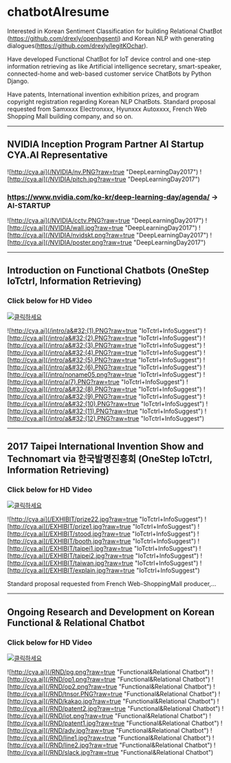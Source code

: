 # chatbotAIresume
Interested in Korean Sentiment Classification for building Relational ChatBot (https://github.com/drexly/openhgsenti) and Korean NLP with generating dialogues(https://github.com/drexly/legitKOchar).

Have developed Functional ChatBot for IoT device control and one-step information retrieving as like Artificial intelligence secretary, smart-speaker, connected-home and web-based customer service ChatBots by Python Django.

Have patents, International invention exhibition prizes, and program copyright registration regarding Korean NLP ChatBots. Standard proposal requested from Samxxxx Electronxxx, Hyunxxx Autoxxxx, French Web Shopping Mall building company, and so on.

* * *
## NVIDIA Inception Program Partner AI Startup CYA.AI Representative

![http://cya.ai](/NVIDIA/nv.PNG?raw=true "DeepLearningDay2017")
![http://cya.ai](/NVIDIA/pitch.jpg?raw=true "DeepLearningDay2017")

### https://www.nvidia.com/ko-kr/deep-learning-day/agenda/ -> AI-STARTUP

![http://cya.ai](/NVIDIA/cctv.PNG?raw=true "DeepLearningDay2017")
![http://cya.ai](/NVIDIA/wall.jpg?raw=true "DeepLearningDay2017")
![http://cya.ai](/NVIDIA/nvidskt.png?raw=true "DeepLearningDay2017")
![http://cya.ai](/NVIDIA/poster.png?raw=true "DeepLearningDay2017")

* * *
## Introduction on Functional Chatbots (OneStep IoTctrl, Information Retrieving)

### Click below for HD Video
[![클릭하세요](http://i3.ytimg.com/vi/dC_7jVi-Zc4/hqdefault.jpg)](https://youtu.be/dC_7jVi-Zc4)

![http://cya.ai](/intro/a&#32;(1).PNG?raw=true "IoTctrl+InfoSuggest")
![http://cya.ai](/intro/a&#32;(2).PNG?raw=true "IoTctrl+InfoSuggest")
![http://cya.ai](/intro/a&#32;(3).PNG?raw=true "IoTctrl+InfoSuggest")
![http://cya.ai](/intro/a&#32;(4).PNG?raw=true "IoTctrl+InfoSuggest")
![http://cya.ai](/intro/a&#32;(5).PNG?raw=true "IoTctrl+InfoSuggest")
![http://cya.ai](/intro/a&#32;(6).PNG?raw=true "IoTctrl+InfoSuggest")
![http://cya.ai](/intro/noname05.png?raw=true "IoTctrl+InfoSuggest")
![http://cya.ai](/intro/a(7).PNG?raw=true "IoTctrl+InfoSuggest")
![http://cya.ai](/intro/a&#32;(8).PNG?raw=true "IoTctrl+InfoSuggest")
![http://cya.ai](/intro/a&#32;(9).PNG?raw=true "IoTctrl+InfoSuggest")
![http://cya.ai](/intro/a&#32;(10).PNG?raw=true "IoTctrl+InfoSuggest")
![http://cya.ai](/intro/a&#32;(11).PNG?raw=true "IoTctrl+InfoSuggest")
![http://cya.ai](/intro/a&#32;(12).PNG?raw=true "IoTctrl+InfoSuggest")

* * *
## 2017 Taipei International Invention Show and Technomart via 한국발명진흥회 (OneStep IoTctrl, Information Retrieving)

### Click below for HD Video
[![클릭하세요](http://i3.ytimg.com/vi/2HnthvKasKA/hqdefault.jpg)](https://youtu.be/2HnthvKasKA)

![http://cya.ai](/EXHIBIT/prize22.jpg?raw=true "IoTctrl+InfoSuggest")
![http://cya.ai](/EXHIBIT/prize1.jpg?raw=true "IoTctrl+InfoSuggest")
![http://cya.ai](/EXHIBIT/stood.jpg?raw=true "IoTctrl+InfoSuggest")
![http://cya.ai](/EXHIBIT/booth.jpg?raw=true "IoTctrl+InfoSuggest")
![http://cya.ai](/EXHIBIT/taipei1.jpg?raw=true "IoTctrl+InfoSuggest")
![http://cya.ai](/EXHIBIT/taipei2.jpg?raw=true "IoTctrl+InfoSuggest")
![http://cya.ai](/EXHIBIT/taiwan.jpg?raw=true "IoTctrl+InfoSuggest")
![http://cya.ai](/EXHIBIT/explain.jpg?raw=true "IoTctrl+InfoSuggest")

Standard proposal requested from French Web-ShoppingMall producer,...

* * *
## Ongoing Research and Development on Korean Functional & Relational Chatbot

### Click below for HD Video
[![클릭하세요](http://i3.ytimg.com/vi/rEKY5T1bt4U/hqdefault.jpg)](https://youtu.be/rEKY5T1bt4U)

![http://cya.ai](/RND/pg.png?raw=true "Functional&Relational Chatbot")
![http://cya.ai](/RND/op1.png?raw=true "Functional&Relational Chatbot")
![http://cya.ai](/RND/op2.png?raw=true "Functional&Relational Chatbot")
![http://cya.ai](/RND/tnsor.PNG?raw=true "Functional&Relational Chatbot")
![http://cya.ai](/RND/kakao.jpg?raw=true "Functional&Relational Chatbot")
![http://cya.ai](/RND/patent2.jpg?raw=true "Functional&Relational Chatbot")
![http://cya.ai](/RND/iot.png?raw=true "Functional&Relational Chatbot")
![http://cya.ai](/RND/patent1.jpg?raw=true "Functional&Relational Chatbot")
![http://cya.ai](/RND/adv.jpg?raw=true "Functional&Relational Chatbot")
![http://cya.ai](/RND/line1.jpg?raw=true "Functional&Relational Chatbot")
![http://cya.ai](/RND/line2.jpg?raw=true "Functional&Relational Chatbot")
![http://cya.ai](/RND/slack.jpg?raw=true "Functional&Relational Chatbot")

